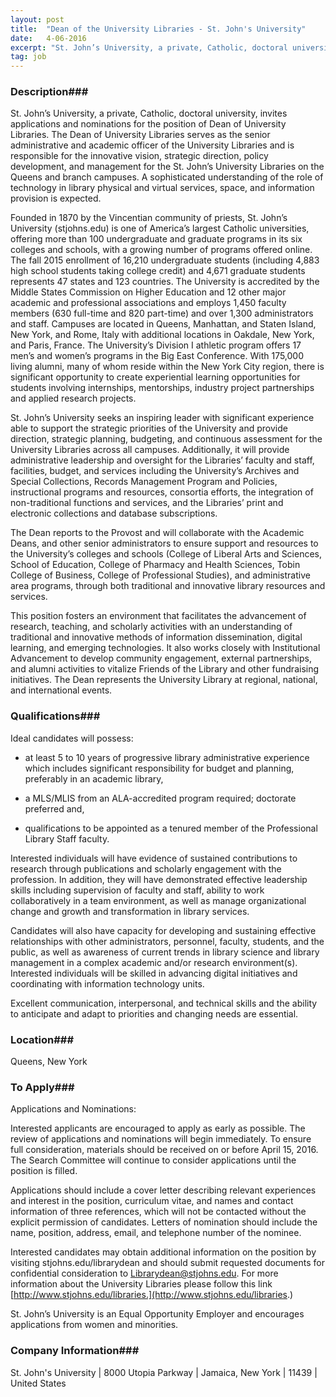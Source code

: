 ```yaml
---
layout: post
title:  "Dean of the University Libraries - St. John's University"
date:   4-06-2016
excerpt: "St. John’s University, a private, Catholic, doctoral university, invites applications and nominations for the position of Dean of University Libraries. The Dean of University Libraries serves as the senior administrative and academic officer of the University Libraries and is responsible for the innovative vision, strategic direction, policy development, and management..."
tag: job
---
```


### Description###

St. John’s University, a private, Catholic, doctoral university, invites applications and nominations for the position of Dean of University Libraries. The Dean of University Libraries serves as the senior administrative and academic officer of the University Libraries and is responsible for the innovative vision, strategic direction, policy development, and management for the St. John’s University Libraries on the Queens and branch campuses.  A sophisticated understanding of the role of technology in library physical and virtual services, space, and information provision is expected.  

Founded in 1870 by the Vincentian community of priests, St. John’s University (stjohns.edu) is one of America’s largest Catholic universities, offering more than 100 undergraduate and graduate programs in its six colleges and schools, with a growing number of programs offered online. The fall 2015 enrollment of 16,210 undergraduate students (including 4,883 high school students taking college credit) and 4,671 graduate students represents 47 states and 123 countries. The University is accredited by the Middle States Commission on Higher Education and 12 other major academic and professional associations and employs 1,450 faculty members (630 full-time and 820 part-time) and over 1,300 administrators and staff. Campuses are located in Queens, Manhattan, and Staten Island, New York, and Rome, Italy with additional locations in Oakdale, New York, and Paris, France. The University’s Division I athletic program offers 17 men’s and women’s programs in the Big East Conference. With 175,000 living alumni, many of whom reside within the New York City region, there is significant opportunity to create experiential learning opportunities for students involving internships, mentorships, industry project partnerships and applied research projects.

St. John’s University seeks an inspiring leader with significant experience able to support the strategic priorities of the University and provide direction, strategic planning, budgeting, and continuous assessment for the University Libraries across all campuses. Additionally, it will provide administrative leadership and oversight for the Libraries’ faculty and staff, facilities, budget, and services including the University’s Archives and Special Collections, Records Management Program and Policies, instructional programs and resources, consortia efforts, the integration of non-traditional functions and services, and the Libraries’ print and electronic collections and database subscriptions.

The Dean reports to the Provost and will collaborate with the Academic Deans, and other senior administrators to ensure support and resources to the University’s colleges and schools (College of Liberal Arts and Sciences, School of Education, College of Pharmacy and Health Sciences, Tobin College of Business, College of Professional Studies), and administrative area programs, through both traditional and innovative library resources and services.

This position fosters an environment that facilitates the advancement of research, teaching, and scholarly activities with an understanding of traditional and innovative methods of information dissemination, digital learning, and emerging technologies.  It also works closely with Institutional Advancement to develop community engagement, external partnerships, and alumni activities to vitalize Friends of the Library and other fundraising initiatives. The Dean represents the University Library at regional, national, and international events.




### Qualifications###

Ideal candidates will possess:

* at least 5 to 10 years of progressive library administrative experience which includes significant responsibility for budget and planning, preferably in an academic library,

* a MLS/MLIS from an ALA-accredited program required; doctorate preferred and,

* qualifications to be appointed as a tenured member of the Professional Library Staff faculty.

Interested individuals will have evidence of sustained contributions to research through publications and scholarly engagement with the profession.  In addition, they will have demonstrated effective leadership skills including supervision of faculty and staff, ability to work collaboratively in a team environment, as well as manage organizational change and growth and transformation in library services.

Candidates will also have capacity for developing and sustaining effective relationships with other administrators, personnel, faculty, students, and the public, as well as awareness of current trends in library science and library management in a complex academic and/or research environment(s). Interested individuals will be skilled in advancing digital initiatives and coordinating with information technology units.

Excellent communication, interpersonal, and technical skills and the ability to anticipate and adapt to priorities and changing needs are essential. 




### Location###

Queens, New York




### To Apply###

Applications and Nominations:

Interested applicants are encouraged to apply as early as possible. The review of applications and nominations will begin immediately. To ensure full consideration, materials should be received on or before April 15, 2016. The Search Committee will continue to consider applications until the position is filled.

Applications should include a cover letter describing relevant experiences and interest in the position, curriculum vitae, and names and contact information of three references, which will not be contacted without the explicit permission of candidates. Letters of nomination should include the name, position, address, email, and telephone number of the nominee.

Interested candidates may obtain additional information on the position by visiting stjohns.edu/librarydean and should submit requested documents for confidential consideration to Librarydean@stjohns.edu.  For more information about the University Libraries please follow this link [http://www.stjohns.edu/libraries.](http://www.stjohns.edu/libraries.)  

St. John’s University is an Equal Opportunity Employer and encourages applications from women and minorities.


### Company Information###

St. John's University | 8000 Utopia Parkway | Jamaica, New York | 11439 | United States




